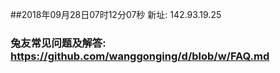 ##2018年09月28日07时12分07秒 新址: 142.93.19.25
### 兔友常见问题及解答: https://github.com/wanggonging/d/blob/w/FAQ.md
